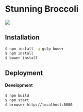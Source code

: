 Stunning Broccoli
=================

![](http://www.healthforthewholeself.com/wp-content/uploads/2010/01/Broccoli.jpg)

Installation
------------

```bash
$ npm install -g gulp bower
$ npm install
$ bower install
```

Deployment
----------

#### Development

```bash
$ npm build
$ npm start
$ browser http://localhost:8080
```
